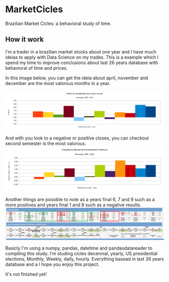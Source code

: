 # MarketCicles
Brazilian Market Cicles: a behavioral study of time.

## How it work
I'm a trader in a brazilian market stocks about one year and I have much ideias to apply with Data Science on my trades. This is a example which I spend my time to improve conclusions about last 26 years database with behavioral of time and prices.

In this image below, you can get the ideia about april, november and december are the most valorous months in a year.

<img width="500" alt="rename screenshot" src="https://github.com/BrunoGianetti/MarketCicles/blob/main/1.png">

And with you look to a negative or positive closes, you can checkout second semester is the most valorous.
<img width="500" alt="rename screenshot" src="https://github.com/BrunoGianetti/MarketCicles/blob/main/2.png">

Another things are possible to note as a years final 6, 7 and 9 such as a more positives and years final 1 and 8 such as a negative results.
<img width="500" alt="rename screenshot" src="https://github.com/BrunoGianetti/MarketCicles/blob/main/3.PNG">

Basicly I'm using a numpy, pandas, datetime and pandasdatareader to compiling this study. I'm studing cicles decennial, yearly, US presidential elections, Monthly, Weekly, daily, hourly. Everything basead in last 26 years database and a I hope you enjoy this project.

It's not finished yet!
